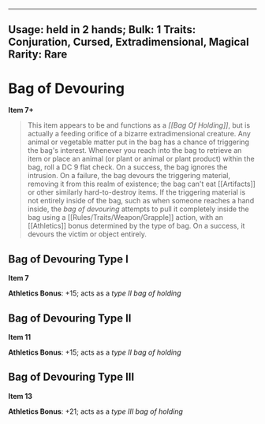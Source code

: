 
---
Usage: held in 2 hands;
Bulk: 1
Traits: Conjuration, Cursed, Extradimensional, Magical
Rarity: Rare
---

# Bag of Devouring

**Item 7+**

> This item appears to be and functions as a *[[Bag Of Holding]]*, but is actually a feeding orifice of a bizarre extradimensional creature. Any animal or vegetable matter put in the bag has a chance of triggering the bag's interest. Whenever you reach into the bag to retrieve an item or place an animal (or plant or animal or plant product) within the bag, roll a DC 9 flat check. On a success, the bag ignores the intrusion. On a failure, the bag devours the triggering material, removing it from this realm of existence; the bag can't eat [[Artifacts]] or other similarly hard-to-destroy items. If the triggering material is not entirely inside of the bag, such as when someone reaches a hand inside, the *bag of devouring* attempts to pull it completely inside the bag using a [[Rules/Traits/Weapon/Grapple]] action, with an [[Athletics]] bonus determined by the type of bag. On a success, it devours the victim or object entirely.

## Bag of Devouring Type I

**Item 7**

**Athletics Bonus**: +15; acts as a *type II bag of holding* 

## Bag of Devouring Type II

**Item 11**

**Athletics Bonus**: +15; acts as a *type II bag of holding* 

## Bag of Devouring Type III

**Item 13**

**Athletics Bonus**: +21; acts as a *type III bag of holding* 

